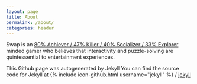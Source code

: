 ```yaml
---
layout: page
title: About
permalink: /about/
categories: header
---
```


Swap is an [80% Achiever / 47% Killer / 40% Socializer / 33% Explorer](https://en.wikipedia.org/wiki/Bartle_Test) minded gamer 
who believes that interactivity and puzzle-solving are quintessential to entertainment experiences.

This Github page was autogenerated by Jekyll
You can find the source code for Jekyll at
{% include icon-github.html username="jekyll" %} /
[jekyll](https://github.com/jekyll/jekyll)